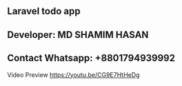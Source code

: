 ## Laravel todo app

## Developer: MD SHAMIM HASAN
## Contact Whatsapp: +8801794939992

Video Preview
https://youtu.be/CG9E7HtHeDg
